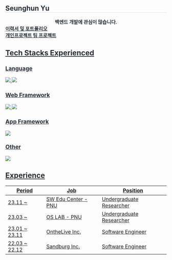 
<div align= "left"> 
    <h2 style="border-bottom: 1px solid #d8dee4; color: #282d33;"> Seunghun Yu </h2>  
    <div style="font-weight: 700; font-size: 15px; text-align: center; color: #282d33;"> 백엔드 개발에 관심이 많습니다. </div>
    <a href="https://hunsy9.github.io/about" style="font-weight: 700; font-size: 15px; text-align: center; color: #282d33;"> 이력서 및 포트폴리오 </div>
    <a href="https://github.com/hunsy9/Shade" style="font-weight: 700; font-size: 15px; text-align: center; color: #282d33;"> 개인프로젝트 </div>
    <a href="https://github.com/PNU-CSEP" style="font-weight: 700; font-size: 15px; text-align: center; color: #282d33;"> 팀 프로젝트 </div>
    </div>
    </div>
    <div align= "left">
        
## Tech Stacks Experienced

### Language
<img src="https://img.shields.io/badge/Python-3776AB?style=flat&logo=Python&logoColor=white">
<img src="https://img.shields.io/badge/Java-007396?style=flat&logo=Java&logoColor=white">

### Web Framework
<img src="https://img.shields.io/badge/Spring Boot-6DB33F?style=flat&logo=Spring Boot&logoColor=white">
<img src="https://img.shields.io/badge/Vue.js-4FC08D?style=flat&logo=Vue.js&logoColor=white">

### App Framework
<img src="https://img.shields.io/badge/Flutter-02569B?style=flat&logo=Flutter&logoColor=white">

### Other
<img src="https://img.shields.io/badge/Docker-2496ED?style=flat&logo=Docker&logoColor=white">

## Experience
| Period        | Job                 | Position                 |
|---------------|---------------------|--------------------------|
| 23.11 ~       | SW Edu Center - PNU | Undergraduate Researcher |
| 23.03 ~       | OS LAB - PNU        | Undergraduate Researcher |
| 23.01 ~ 23.11 | OntheLive Inc.      | Software Engineer        |
| 22.03 ~ 22.12 | Sandburg Inc.       | Software Engineer        |
